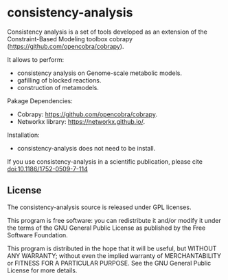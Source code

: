 consistency-analysis
=====================

Consistency analysis is a set of tools developed as an extension of the 
Constraint-Based Modeling toolbox cobrapy 
(https://github.com/opencobra/cobrapy).

It allows to perform:
- consistency analysis on Genome-scale metabolic models.
- gafilling of blocked reactions.
- construction of metamodels.

Pakage Dependencies: 
- Cobrapy: https://github.com/opencobra/cobrapy.
- Networkx library: https://networkx.github.io/.

Installation:
- consistency-analysis does not need to be install.


If you use consistency-analysis in a scientific publication, please cite
[doi:10.1186/1752-0509-7-114](http://dx.doi.org/doi:10.1186/1752-0509-7-114)

License
-------
The consistency-analysis source is released under GPL licenses.  

This program is free software: you can redistribute it and/or modify it under
the terms of the GNU General Public License as published by the Free Software 
Foundation.

This program is distributed in the hope that it will be useful, but WITHOUT ANY
WARRANTY; without even the implied warranty of MERCHANTABILITY or FITNESS FOR A
PARTICULAR PURPOSE. See the GNU General Public License for more details.



